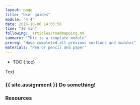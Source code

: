 ```yaml
---
layout: page
title: "User guides"
module: "4.4"
date: 2016-10-06 14:05:56
time: "20 min"
following: _articles/roadmapping.md
summary: "This is a template module"
prereq: "Have completed all previous sections and modules"
materials: "Pen or pencil and paper"
---
```

* TOC
{:toc}

Text

### {{ site.assignment }} Do something!

### Resources
